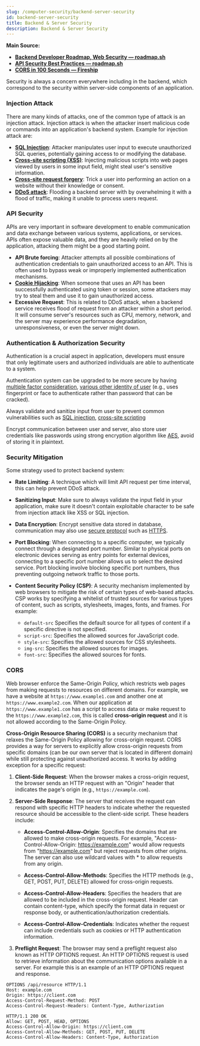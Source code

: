 ```yaml
---
slug: /computer-security/backend-server-security
id: backend-server-security
title: Backend & Server Security
description: Backend & Server Security
---
```


**Main Source:**

- **[Backend Developer Roadmap, Web Security — roadmap.sh](https://roadmap.sh/backend)**
- **[API Security Best Practices — roadmap.sh](https://roadmap.sh/best-practices/api-security)**
- **[CORS in 100 Seconds — Fireship](https://youtu.be/4KHiSt0oLJ0?si=YOAgWDaYEHJRCFoH)**

Security is always a concern everywhere including in the backend, which correspond to the security within server-side components of an application.

### Injection Attack

There are many kinds of attacks, one of the common type of attack is an injection attack. Injection attack is when the attacker insert malicious code or commands into an application's backend system. Example for injection attack are:

- **[SQL Injection](/computer-security/web-security#sql-injection)**: Attacker manipulates user input to execute unauthorized SQL queries, potentially gaining access to or modifying the database.
- **[Cross-site scripting (XSS)](/computer-security/web-security#cross-site-scripting-xss)**: Injecting malicious scripts into web pages viewed by users in some input field, might steal user's sensitive information.
- **[Cross-site request forgery](/computer-security/web-security#cross-site-request-forgery)**: Trick a user into performing an action on a website without their knowledge or consent.
- **[DDoS attack](/computer-security/network-security#ddos-attack)**: Flooding a backend server with by overwhelming it with a flood of traffic, making it unable to process users request.

### API Security

APIs are very important in software development to enable communication and data exchange between various systems, applications, or services. APIs often expose valuable data, and they are heavily relied on by the application, attacking them might be a good starting point.

- **API Brute forcing**: Attacker attempts all possible combinations of authentication credentials to gain unauthorized access to an API. This is often used to bypass weak or improperly implemented authentication mechanisms.
- **[Cookie Hijacking](/computer-security/web-security#cookie-hijacking)**: When someone that uses an API has been successfully authenticated using token or session, some attackers may try to steal them and use it to gain unauthorized access.
- **Excessive Request**: This is related to DDoS attack, when a backend service receives flood of request from an attacker within a short period. It will consume server's resources such as CPU, memory, network, and the server may experience performance degradation, unresponsiveness, or even the server might down.

### Authentication & Authorization Security

Authentication is a crucial aspect in application, developers must ensure that only legitimate users and authorized individuals are able to authenticate to a system.

Authentication system can be upgraded to be more secure by having [multiple factor consideration](/backend-system/authentication#authentication-factor-number), [various other identity of user](/backend-system/authentication#authentication-factor) (e.g., uses fingerprint or face to authenticate rather than password that can be cracked).

Always validate and sanitize input from user to prevent common vulnerabilities such as [SQL injection](/computer-security/web-security#sql-injection), [cross-site scripting](/computer-security/web-security#cross-site-scripting-xss)

Encrypt communication between user and server, also store user credentials like passwords using strong encryption algorithm like [AES](/computer-security/aes), avoid of storing it in plaintext.

### Security Mitigation

Some strategy used to protect backend system:

- **Rate Limiting**: A technique which will limit API request per time interval, this can help prevent DDoS attack.
- **Sanitizing Input**: Make sure to always validate the input field in your application, make sure it doesn't contain exploitable character to be safe from injection attack like XSS or SQL injection.
- **Data Encryption**: Encrypt sensitive data stored in database, communication may also use [secure protocol](/computer-networking/network-encryption) such as [HTTPS](/computer-networking/http-https#https).
- **Port Blocking**: When connecting to a specific computer, we typically connect through a designated port number. Similar to physical ports on electronic devices serving as entry points for external devices, connecting to a specific port number allows us to select the desired service. Port blocking involve blocking specific port numbers, thus preventing outgoing network traffic to those ports.
- **Content Security Policy (CSP)**: A security mechanism implemented by web browsers to mitigate the risk of certain types of web-based attacks. CSP works by specifying a whitelist of trusted sources for various types of content, such as scripts, stylesheets, images, fonts, and frames. For example:

  - `default-src` Specifies the default source for all types of content if a specific directive is not specified.
  - `script-src`: Specifies the allowed sources for JavaScript code.
  - `style-src`: Specifies the allowed sources for CSS stylesheets.
  - `img-src`: Specifies the allowed sources for images.
  - `font-src`: Specifies the allowed sources for fonts.

### CORS

Web browser enforce the Same-Origin Policy, which restricts web pages from making requests to resources on different domains. For example, we have a website at `https://www.example1.com` and another one at `https://www.example2.com`. When our application at `https://www.example1.com` has a script to access data or make request to the `https://www.example2.com`, this is called **cross-origin request** and it is not allowed according to the Same-Origin Policy.

**Cross-Origin Resource Sharing (CORS)** is a security mechanism that relaxes the Same-Origin Policy allowing for cross-origin request. CORS provides a way for servers to explicitly allow cross-origin requests from specific domains (can be our own server that is located in different domain) while still protecting against unauthorized access. It works by adding exception for a specific request:

1. **Client-Side Request**: When the browser makes a cross-origin request, the browser sends an HTTP request with an "Origin" header that indicates the page's origin (e.g., `https://example.com`).

2. **Server-Side Response**: The server that receives the request can respond with specific HTTP headers to indicate whether the requested resource should be accessible to the client-side script. These headers include:

   - **Access-Control-Allow-Origin**: Specifies the domains that are allowed to make cross-origin requests. For example, "Access-Control-Allow-Origin: https://example.com" would allow requests from "https://example.com" but reject requests from other origins. The server can also use wildcard values with \* to allow requests from any origin.

   - **Access-Control-Allow-Methods**: Specifies the HTTP methods (e.g., GET, POST, PUT, DELETE) allowed for cross-origin requests.

   - **Access-Control-Allow-Headers**: Specifies the headers that are allowed to be included in the cross-origin request. Header can contain content-type, which specify the format data in request or response body, or authentication/authorization credentials.

   - **Access-Control-Allow-Credentials**: Indicates whether the request can include credentials such as cookies or HTTP authentication information.

3. **Preflight Request**: The browser may send a preflight request also known as HTTP OPTIONS request. An HTTP OPTIONS request is used to retrieve information about the communication options available in a server. For example this is an example of an HTTP OPTIONS request and response.

```http
OPTIONS /api/resource HTTP/1.1
Host: example.com
Origin: https://client.com
Access-Control-Request-Method: POST
Access-Control-Request-Headers: Content-Type, Authorization
```

```http
HTTP/1.1 200 OK
Allow: GET, POST, HEAD, OPTIONS
Access-Control-Allow-Origin: https://client.com
Access-Control-Allow-Methods: GET, POST, PUT, DELETE
Access-Control-Allow-Headers: Content-Type, Authorization
```
